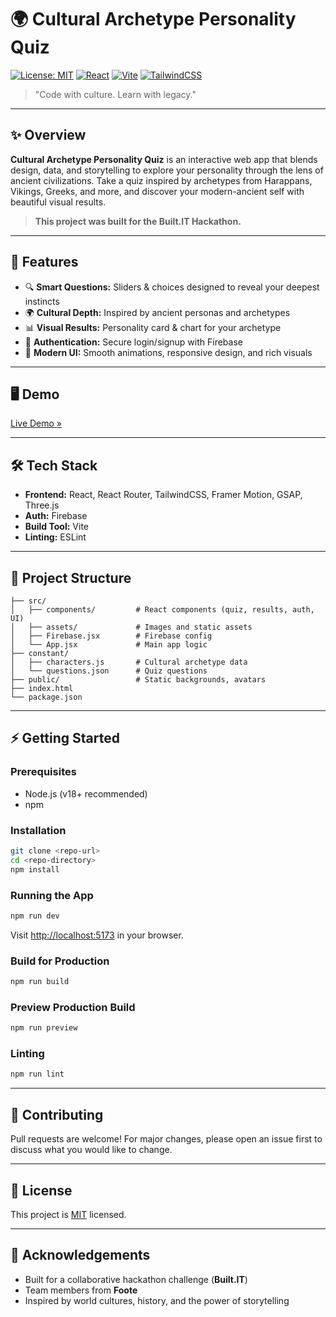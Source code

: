# 🌍 Cultural Archetype Personality Quiz

[![License: MIT](https://img.shields.io/badge/License-MIT-blue.svg)](LICENSE)
[![React](https://img.shields.io/badge/React-19.1.0-61DAFB?logo=react)](https://react.dev/)
[![Vite](https://img.shields.io/badge/Vite-6.3.5-646CFF?logo=vite)](https://vitejs.dev/)
[![TailwindCSS](https://img.shields.io/badge/TailwindCSS-4.1.11-38BDF8?logo=tailwindcss)](https://tailwindcss.com/)

> "Code with culture. Learn with legacy."

---

## ✨ Overview

**Cultural Archetype Personality Quiz** is an interactive web app that blends design, data, and storytelling to explore your personality through the lens of ancient civilizations. Take a quiz inspired by archetypes from Harappans, Vikings, Greeks, and more, and discover your modern-ancient self with beautiful visual results.

> **This project was built for the Built.IT Hackathon.**

---

## 🚀 Features

- 🔍 **Smart Questions:** Sliders & choices designed to reveal your deepest instincts
- 🌍 **Cultural Depth:** Inspired by ancient personas and archetypes
- 📊 **Visual Results:** Personality card & chart for your archetype
- 🔐 **Authentication:** Secure login/signup with Firebase
- 💎 **Modern UI:** Smooth animations, responsive design, and rich visuals

---

## 🖥️ Demo

<!-- If deployed, add your live link below -->
[Live Demo »](#)

---

## 🛠️ Tech Stack

- **Frontend:** React, React Router, TailwindCSS, Framer Motion, GSAP, Three.js
- **Auth:** Firebase
- **Build Tool:** Vite
- **Linting:** ESLint

---

## 📂 Project Structure

```
├── src/
│   ├── components/         # React components (quiz, results, auth, UI)
│   ├── assets/             # Images and static assets
│   ├── Firebase.jsx        # Firebase config
│   └── App.jsx             # Main app logic
├── constant/
│   ├── characters.js       # Cultural archetype data
│   └── questions.json      # Quiz questions
├── public/                 # Static backgrounds, avatars
├── index.html
└── package.json
```

---

## ⚡ Getting Started

### Prerequisites
- Node.js (v18+ recommended)
- npm

### Installation
```bash
git clone <repo-url>
cd <repo-directory>
npm install
```

### Running the App
```bash
npm run dev
```
Visit [http://localhost:5173](http://localhost:5173) in your browser.

### Build for Production
```bash
npm run build
```

### Preview Production Build
```bash
npm run preview
```

### Linting
```bash
npm run lint
```

---

## 🤝 Contributing
Pull requests are welcome! For major changes, please open an issue first to discuss what you would like to change.

---

## 📝 License
This project is [MIT](LICENSE) licensed.

---

## 🙏 Acknowledgements
- Built for a collaborative hackathon challenge (**Built.IT**)
- Team members from **Foote**
- Inspired by world cultures, history, and the power of storytelling
